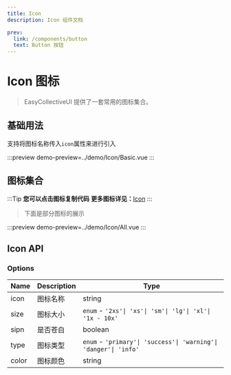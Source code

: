 ```yaml
---
title: Icon
description: Icon 组件文档

prev:
  link: /components/button
  text: Button 按钮
---
```


# Icon 图标

> EasyCollectiveUI 提供了一套常用的图标集合。

## 基础用法

支持将图标名称传入`icon`属性来进行引入

:::preview
demo-preview=../demo/Icon/Basic.vue
:::


## 图标集合

:::Tip
**您可以点击图标复制代码**
**更多图标详见：**[Icon](https://fontawesome.com/v6/search?o=r&ic=free&s=solid&ip=classic)
:::

> 下面是部分图标的展示

:::preview
demo-preview=../demo/Icon/All.vue
:::

## Icon API

### Options

| Name  | Description  | Type         |
| ----- | ------------ | ------------ |
| icon | 图标名称 | string |
| size | 图标大小 | `enum` - `'2xs'\| 'xs'\| 'sm'\| 'lg'\| 'xl'\| '1x - 10x'` |
| sipn | 是否苍白 | boolean |
| type | 图标类型 | `enum` - `'primary'\| 'success'\| 'warning'\| 'danger'\| 'info'` |
| color | 图标颜色 | string |